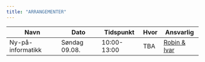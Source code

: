 ```yaml
---
title: "ARRANGEMENTER"
---
```


| Navn | Dato | Tidspunkt | Hvor | Ansvarlig | 
| ----- | ----- | ----- | ----- | ----- | 
| Ny-på-informatikk | Søndag 09.08. | 10:00-13:00 | TBA | [Robin & Ivar](https://online.ntnu.no/wiki/online/fadderukene/2020-/velkom/) |